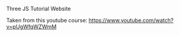 Three JS Tutorial Website


Taken from this youtube course: https://www.youtube.com/watch?v=pUgWfqWZWmM
